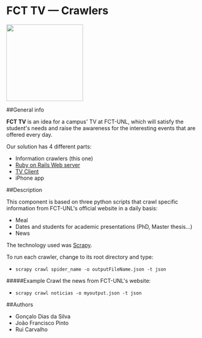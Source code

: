FCT TV — Crawlers
=================

<img src="https://dl.dropboxusercontent.com/u/2937374/GitHub%20Images/Logo.png" width="200px">

##General info

**FCT TV** is an idea for a campus' TV at FCT-UNL, which will satisfy the student's needs and raise the awareness for the interesting events that are offered every day.

Our solution has 4 different parts:

* Information crawlers (this one)
* <a href="https://github.com/gdiasdasilva/FCT-TV-WebServer" target="_blank">Ruby on Rails Web server</a>
* <a href="https://github.com/gdiasdasilva/FCT-TV-TVClient" target="_blank">TV Client</a>
* iPhone app

##Description

This component is based on three python scripts that crawl specific information from FCT-UNL's official website in a daily basis:
* Meal
* Dates and students for academic presentations (PhD, Master thesis...)
* News

The technology used was <a href="http://scrapy.org" target="_blank">Scrapy</a>.

To run each crawler, change to its root directory and type:
* `scrapy crawl spider_name -o outputFileName.json -t json`

#####Example
Crawl the news from FCT-UNL's website:
* `scrapy crawl noticias -o myoutput.json -t json`

##Authors

* Gonçalo Dias da Silva
* João Francisco Pinto
* Rui Carvalho
